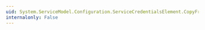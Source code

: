 ```yaml
---
uid: System.ServiceModel.Configuration.ServiceCredentialsElement.CopyFrom(System.ServiceModel.Configuration.ServiceModelExtensionElement)
internalonly: False
---
```

